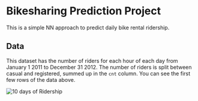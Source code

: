 # Bikesharing Prediction Project

This is a simple NN approach to predict daily bike rental ridership.

## Data

This dataset has the number of riders for each hour of each day from January 1 2011 to December 31 2012. The number of riders is split between casual and registered, summed up in the `cnt` column. You can see the first few rows of the data above.

![10 days of Ridership](bikesharing/assets/dataview-riders.pngS)